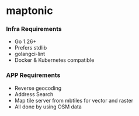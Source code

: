 # maptonic

### Infra Requirements

- Go 1.26+
- Prefers stdlib
- golangci-lint
- Docker & Kubernetes compatible

### APP Requirements

- Reverse geocoding
- Address Search
- Map tile server from mbtiles for vector and raster
- All done by using OSM data
